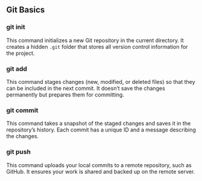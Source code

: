 ## Git Basics

### git init
This command initializes a new Git repository in the current directory. It creates a hidden `.git` folder that stores all version control information for the project.  

### git add
This command stages changes (new, modified, or deleted files) so that they can be included in the next commit. It doesn’t save the changes permanently but prepares them for committing.  

### git commit
This command takes a snapshot of the staged changes and saves it in the repository’s history. Each commit has a unique ID and a message describing the changes.  

### git push
This command uploads your local commits to a remote repository, such as GitHub. It ensures your work is shared and backed up on the remote server. 


